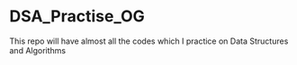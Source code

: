 # DSA_Practise_OG
This repo will have almost all the codes which I practice on Data Structures and Algorithms
